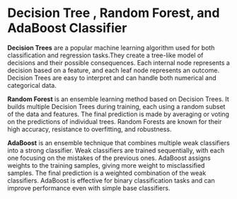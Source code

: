 # Decision Tree , Random Forest, and AdaBoost Classifier

**Decision Trees** are a popular machine learning algorithm used for both classification and regression tasks.They create a tree-like model of decisions and their possible consequences. Each internal node represents a decision based on a feature, and each leaf node represents an outcome. Decision Trees are easy to interpret and can handle both numerical and categorical data.

**Random Forest** is an ensemble learning method based on Decision Trees. It builds multiple Decision Trees during training, each using a random subset of the data and features. The final prediction is made by averaging or voting on the predictions of individual trees. Random Forests are known for their high accuracy, resistance to overfitting, and robustness.

**AdaBoost** is an ensemble technique that combines multiple weak classifiers into a strong classifier. Weak classifiers are trained sequentially, with each one focusing on the mistakes of the previous ones. AdaBoost assigns weights to the training samples, giving more weight to misclassified samples. The final prediction is a weighted combination of the weak classifiers. AdaBoost is effective for binary classification tasks and can improve performance even with simple base classifiers.


